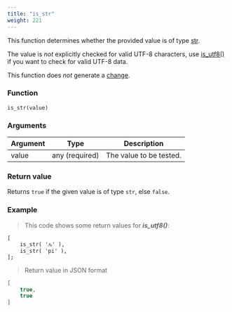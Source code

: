```yaml
---
title: "is_str"
weight: 221
---
```


This function determines whether the provided value is of
type [str](../../data-types/str).

The value is *not* explicitly checked for valid UTF-8 characters, use [is_utf8()](../is_utf8) if you want to check for valid UTF-8 data.

This function does *not* generate a [change](../../overview/changes).

### Function

`is_str(value)`

### Arguments

Argument | Type | Description
-------- | ---- | -----------
value | any (required) | The value to be tested.

### Return value

Returns `true` if the given value is of type `str`, else `false`.

### Example

> This code shows some return values for ***is_utf8()***:

```thingsdb,json_response
[
    is_str( 'ԉ' ),
    is_str( 'pi' ),
];
```

> Return value in JSON format

```json
[
    true,
    true
]
```
